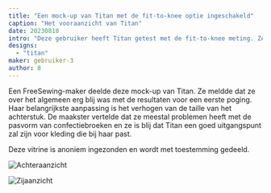 ```yaml
---
title: "Een mock-up van Titan met de fit-to-knee optie ingeschakeld"
caption: "Het vooraanzicht van Titan"
date: 20230818
intro: "Deze gebruiker heeft Titan getest met de fit-to-knee meting. Ze gaven aan over het algemeen tevreden te zijn met de resultaten."
designs:
  - "titan"
maker: gebruiker-3
author: 8
---
```


Een FreeSewing-maker deelde deze mock-up van Titan. Ze meldde dat ze over het algemeen erg blij was met de resultaten voor een eerste poging. Haar belangrijkste aanpassing is het verhogen van de taille van het achterstuk. De maakster vertelde dat ze meestal problemen heeft met de pasvorm van confectiebroeken en ze is blij dat Titan een goed uitgangspunt zal zijn voor kleding die bij haar past.

Deze vitrine is anoniem ingezonden en wordt met toestemming gedeeld.

![Achteraanzicht](https://imagedelivery.net/ouSuR9yY1bHt-fuAokSA5Q/showcase-a-mock-up-of-titan-with-the-fit-to-knee-option-enabled-1/public "Achteraanzicht")

![Zijaanzicht](https://imagedelivery.net/ouSuR9yY1bHt-fuAokSA5Q/showcase-a-mock-up-of-titan-with-the-fit-to-knee-option-enabled-2/public "Zijaanzicht")


